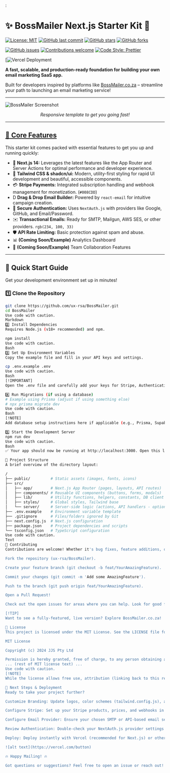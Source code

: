 :

# ✨ BossMailer Next.js Starter Kit 🚀

<!-- 📌 Core Repo Info -->
[![License: MIT](https://img.shields.io/badge/License-MIT-blue.svg?style=flat-square)](https://opensource.org/licenses/MIT)
[![GitHub last commit](https://img.shields.io/github/last-commit/ux-rsa/BossMailer?style=flat-square)](https://github.com/ux-rsa/BossMailer/commits/main)
[![GitHub stars](https://img.shields.io/github/stars/ux-rsa/BossMailer?style=social)](https://github.com/ux-rsa/BossMailer/stargazers)
[![GitHub forks](https://img.shields.io/github/forks/ux-rsa/BossMailer?style=social)](https://github.com/ux-rsa/BossMailer/network/members)

<!-- 🛠 Contribution & Code Quality -->
[![GitHub issues](https://img.shields.io/github/issues/ux-rsa/BossMailer?style=flat-square)](https://github.com/ux-rsa/BossMailer/issues)
[![Contributions welcome](https://img.shields.io/badge/contributions-welcome-brightgreen.svg?style=flat-square)](https://github.com/ux-rsa/BossMailer/issues)
[![Code Style: Prettier](https://img.shields.io/badge/code_style-prettier-ff69b4.svg?style=flat-square)](https://github.com/prettier/prettier)

<!-- 🌎 Deployment -->
[![Vercel Deployment](https://bossmailer.co.za)


**A fast, scalable, and production-ready foundation for building your own email marketing SaaS app.**

Built for developers inspired by platforms like [BossMailer.co.za](https://bossmailer.co.za) – streamline your path to launching an email marketing service!

---

![BossMailer Screenshot](https://www.facebook.com/photo/?fbid=981580020785596&set=a.599227605687508)
*<p align="center">Responsive template to get you going fast!</p>*

---

## <ins>🌟 Core Features</ins>

This starter kit comes packed with essential features to get you up and running quickly:

*   🚀 **Next.js 14:** Leverages the latest features like the App Router and Server Actions for optimal performance and developer experience.
*   🎨 **Tailwind CSS & shadcn/ui:** Modern, utility-first styling for rapid UI development and beautiful, accessible components.
*   💳 **Stripe Payments:** Integrated subscription handling and webhook management for monetization. (`#008CDD`)
*    D **Drag & Drop Email Builder:** Powered by `react-email` for intuitive campaign creation.
*   🔐 **Secure Authentication:** Uses `NextAuth.js` with providers like Google, GitHub, and Email/Password.
*   ✉️ **Transactional Emails:** Ready for SMTP, Mailgun, AWS SES, or other providers. `rgb(234, 100, 33)`
*   🛡️ **API Rate Limiting:** Basic protection against spam and abuse.
*   📊 **(Coming Soon/Example)** Analytics Dashboard
*   👥 **(Coming Soon/Example)** Team Collaboration Features

---

## 🚀 Quick Start Guide

Get your development environment set up in minutes!

### 1️⃣ Clone the Repository

```bash
git clone https://github.com/ux-rsa/BossMailer.git
cd BossMailer
Use code with caution.
Markdown
2️⃣ Install Dependencies
Requires Node.js (v18+ recommended) and npm.

npm install
Use code with caution.
Bash
3️⃣ Set Up Environment Variables
Copy the example file and fill in your API keys and settings.

cp .env.example .env
Use code with caution.
Bash
[!IMPORTANT]
Open the .env file and carefully add your keys for Stripe, Authentication providers (Google, GitHub), database connection strings, and email services. The application will not function correctly without these.

4️⃣ Run Migrations (if using a database)
# Example using Prisma (adjust if using something else)
# npx prisma migrate dev
Use code with caution.
Bash
[!NOTE]
Add database setup instructions here if applicable (e.g., Prisma, Supabase, MongoDB).

5️⃣ Start the Development Server
npm run dev
Use code with caution.
Bash
✅ Your app should now be running at http://localhost:3000. Open this link in your browser!

📂 Project Structure
A brief overview of the directory layout:

/
├── public/         # Static assets (images, fonts, icons)
├── src/
│   ├── app/        # Next.js App Router (pages, layouts, API routes)
│   ├── components/ # Reusable UI components (buttons, forms, modals)
│   ├── lib/        # Utility functions, helpers, constants, DB client
│   ├── styles/     # Global styles, Tailwind base
│   └── server/     # Server-side logic (actions, API handlers - optional structure)
├── .env.example    # Environment variable template
├── .gitignore      # Files/folders ignored by Git
├── next.config.js  # Next.js configuration
├── package.json    # Project dependencies and scripts
└── tsconfig.json   # TypeScript configuration
Use code with caution.
Text
🤝 Contributing
Contributions are welcome! Whether it's bug fixes, feature additions, or documentation improvements, feel free to:

Fork the repository (ux-rsa/BossMailer).

Create your feature branch (git checkout -b feat/YourAmazingFeature).

Commit your changes (git commit -m 'Add some AmazingFeature').

Push to the branch (git push origin feat/YourAmazingFeature).

Open a Pull Request!

Check out the open issues for areas where you can help. Look for good first issue labels!

[!TIP]
Want to see a fully-featured, live version? Explore BossMailer.co.za!

📜 License
This project is licensed under the MIT License. See the LICENSE file for details.

MIT License

Copyright (c) 2024 JJS Pty Ltd

Permission is hereby granted, free of charge, to any person obtaining a copy
... (rest of MIT license text) ...
Use code with caution.
[!NOTE]
While the license allows free use, attribution (linking back to this repository) is greatly appreciated! 🙏

🚀 Next Steps & Deployment
Ready to take your project further?

Customize Branding: Update logos, color schemes (tailwind.config.js), and fonts to match your brand.

Configure Stripe: Set up your Stripe products, prices, and webhooks in both your Stripe dashboard and .env.

Configure Email Provider: Ensure your chosen SMTP or API-based email service (Mailgun, SES, SendGrid) is correctly configured in .env.

Review Authentication: Double-check your NextAuth.js provider settings and callback URLs.

Deploy: Deploy instantly with Vercel (recommended for Next.js) or other hosting platforms.

![alt text](https://vercel.com/button)

🔥 Happy Mailing! 🔥

Got questions or suggestions? Feel free to open an issue or reach out! @ux-rsa @JonnyJamesCPT
